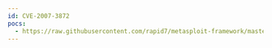 ```yaml
---
id: CVE-2007-3872
pocs:
  - https://raw.githubusercontent.com/rapid7/metasploit-framework/master/modules/exploits/windows/misc/hp_ovtrace.rb
---
```

